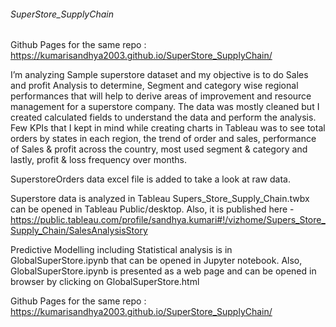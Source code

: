 ###### SuperStore_SupplyChain
Github Pages for the same repo : https://kumarisandhya2003.github.io/SuperStore_SupplyChain/

I’m analyzing Sample superstore dataset and my objective is to do Sales and profit Analysis to determine, Segment and category wise regional performances that will help to derive areas of improvement and resource management for a superstore company.  The data was mostly cleaned but I created calculated fields to understand the data and perform the analysis. Few KPIs that I kept in mind while creating  charts in Tableau was to see total orders by states in each region, the trend of order and sales, performance of Sales & profit across the country, most used segment & category and lastly, profit & loss frequency over months.

SuperstoreOrders data excel file is added to take a look at raw data. 

Superstore data is analyzed in Tableau Supers_Store_Supply_Chain.twbx can be opened in Tableau Public/desktop. 
Also, it is published here - https://public.tableau.com/profile/sandhya.kumari#!/vizhome/Supers_Store_Supply_Chain/SalesAnalysisStory

Predictive Modelling including Statistical analysis is in GlobalSuperStore.ipynb that can be opened in Jupyter notebook. Also, GlobalSuperStore.ipynb is presented as a web page and can be opened in browser by clicking on GlobalSuperStore.html

Github Pages for the same repo : https://kumarisandhya2003.github.io/SuperStore_SupplyChain/